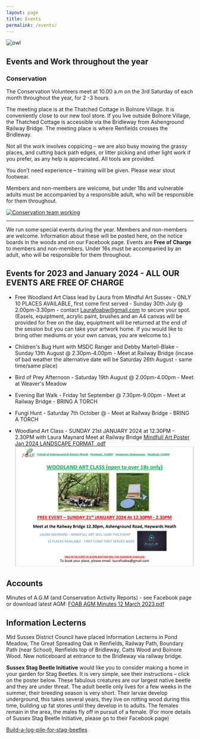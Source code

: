 ```yaml
---
layout: page
title: Events
permalink: /events/
---
```


![owl](uploads/2018/03/KIMS-PHOTO-14-640x427.jpg)

## Events and Work throughout the year

### Conservation

The Conservation Volunteers meet at 10.00 a.m on the 3rd Saturday of each month throughout the year, for 2 -3 hours.

The meeting place is at the Thatched Cottage in Bolnore Village. It is conveniently close to our new tool store.  If you live outside Bolnore Village, the Thatched Cottage is accessible via the Bridleway from Ashenground Railway Bridge. The meeting place is where Renfields crosses the Bridleway.

Not all the work involves coppicing – we are also busy mowing the grassy places, and cutting back path edges, or litter picking and other light work if you prefer, as any help is appreciated. All tools are provided.

You don’t need experience – training will be given.  Please wear stout footwear.

Members and non-members are welcome, but under 18s and vulnerable adults must be accompanied by a responsible adult, who will be responsible for them throughout.


[![Conservation team working](uploads/2018/11/CONSERVATION-TEAM-PM-NOV-17TH-2018-640x480.jpg)](uploads/2018/06/Conservation-Poster-Updated.pdf)

---

We run some special events during the year. Members and non-members are welcome. Information about these will be posted here, on the notice boards in the woods and on our Facebook page. Events are **Free of Charge** to members and non-members.  Under 16s must be accompanied by an adult, who will be responsible for them throughout.

## Events for 2023 and January 2024 - ALL OUR EVENTS ARE FREE OF CHARGE

- Free Woodland Art Class lead by Laura from Mindful Art Sussex - ONLY 10 PLACES AVAILABLE, first come first served - Sunday 30th July @ 2.00pm-3.30pm - contact Laurafoabw@gmail.com to secure your spot.
(Easels, equiptment, acrylic paint, brushes and an A4 canvas will be provided for free on the day, equiptment will be returned at the end of the session but you can take your artwork home. If you would like to bring other mediums or your own canvas, you are welcome to.)

- Children's Bug Hunt with MSDC Ranger and Debby Martell-Blake - Sunday 13th August @ 2.30pm-4.00pm - Meet at Railway Bridge
(incase of bad weather the alternative date will be Saturday 26th August - same time/same place)

- Bird of Prey Afternoon - Saturday 19th August @ 2.00pm-4.00pm - Meet at Weaver's Meadow

- Evening Bat Walk - Friday 1st September @ 7.30pm-9.00pm - Meet at Railway Bridge - BRING A TORCH

- Fungi Hunt - Saturday 7th October @ - Meet at Railway Bridge - BRING A TORCH

- Woodland Art Class - SUNDAY 21st JANUARY 2024 at 12.30PM - 2.30PM with Laura Maynard Meet at Railway Bridge
[Mindfull Art Poster Jan 2024 LANDSCAPE FORMAT .pdf](uploads/2024/Mindfull.Art.Poster.Jan.2024.LANDSCAPE.FORMAT.pdf)
![Woodland art poster Jan 24](uploads/2024/295496496-234c8142-5b43-42a5-a9aa-d042b411616f.JPG)


## Accounts

Minutes of A.G.M (and Conservation Activity Reports) - see Facebook page or download latest AGM:
[FOAB AGM Minutes 12 March 2023.pdf](uploads/2024/FOAB.AGM.Minutes.12.March.2023.pdf)



## Information Lecterns

Mid Sussex District Council have placed Information Lecterns in Pond Meadow, The Great Spreading Oak in Renfields, Railway Path, Boundary Path (near School), Renfields top of Bridleway, Catts Wood and Bolnore Wood. New noticeboard at entrance to the Bridleway via railway bridge.

**Sussex Stag Beetle Initiative** would like you to consider making a home in your garden for Stag Beetles. It is very simple, see their instructions – click on the poster below. These fabulous creatures are our largest native beetle and they are under threat. The adult beetle only lives for a few weeks in the summer, their breeding season is very short. Their larvae develop underground, this takes several years, they live on rotting wood during this time, building up fat stores until they develop in to adults. The females remain in the area, the males fly off in pursuit of a female. (For more details of Sussex Stag Beetle Initiative, please go to their Facebook page)

[Build-a-log-pile-for-stag-beetles](uploads/2018/03/Build-a-log-pile-for-stag-beetles.pdf)
